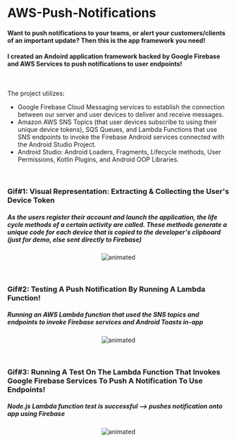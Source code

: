 # AWS-Push-Notifications

#### Want to push notifications to your teams, or alert your customers/clients of an important update? Then this is the app framework you need!

#### I created an Andoird application framework backed by Google Firebase and AWS Services to push notifications to user endpoints!

<br>

The project utilizes: 
- Google Firebase  Cloud Messaging services to establish the connection between our server and user devices to deliver and receive messages.
- Amazon AWS SNS Topics (that user devices subscribe to using their unique device tokens), SQS Queues, and Lambda Functions that use SNS endpoints to invoke the Firebase Android services connected with the Android Studio Project. 
- Android Studio: Android Loaders, Fragments, Lifecycle methods, User Permissions, Kotlin Plugins, and Android OOP Libraries.

<br>

### Gif#1: Visual Representation: Extracting & Collecting the User's Device Token
##### As the users register their account and launch the application, the life cycle methods of a certain activity are called. These methods generate a unique code for each device that is copied to the developer's clipboard (just for demo, else sent directly to Firebase)
<p align="center">
  <img src="http://g.recordit.co/PAPG7PCUoY.gif" alt="animated" />
</p>

<br>


### Gif#2: Testing A Push Notification By Running A Lambda Function!
##### Running an AWS Lambda function that used the SNS topics and endpoints to invoke Firebase services and Android Toasts in-app
<p align="center">
  <img src="http://g.recordit.co/EraRC3Q2iM.gif" alt="animated" />
</p>

<br>


### Gif#3: Running A Test On The Lambda Function That Invokes Google Firebase Services To Push A Notification To Use Endpoints!
##### Node.js Lambda function test is successful --> pushes notification onto app using Firebase
<p align="center">
  <img src="http://g.recordit.co/hc2zJfPwCf.gif" alt="animated" />
</p>

<br>
